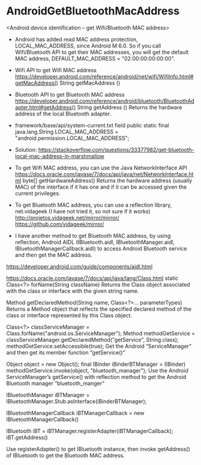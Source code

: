 # AndroidGetBluetoothMacAddress

<Android device identification – get Wifi/Bluetooth MAC address>

* Android has added read MAC address protection, LOCAL_MAC_ADDRESS, since Android M 6.0. 
So if you call Wifi/Bluetooth API to get their MAC addresses, you will get the default MAC address, 
DEFAULT_MAC_ADDRESS = "02:00:00:00:00:00".

* Wifi API to get Wifi MAC address
https://developer.android.com/reference/android/net/wifi/WifiInfo.html#getMacAddress()
String getMacAddress ()

* Bluetooth API to get Bluetooth MAC address
https://developer.android.com/reference/android/bluetooth/BluetoothAdapter.html#getAddress()
String getAddress ()
Returns the hardware address of the local Bluetooth adapter.

* framework/base/api/system-current.txt
field public static final java.lang.String LOCAL_MAC_ADDRESS = "android.permission.LOCAL_MAC_ADDRESS";

* Solution: 
https://stackoverflow.com/questions/33377982/get-bluetooth-local-mac-address-in-marshmallow

* To get Wifi MAC address, you can use the Java NetworkInterface API
https://docs.oracle.com/javase/7/docs/api/java/net/NetworkInterface.html
byte[]	getHardwareAddress()
Returns the hardware address (usually MAC) of the interface if it has one and if it can be accessed given the current privileges.

* To get Bluetooth MAC address, you can use a reflection library, net.vidageek (I have not tried it, so not sure if it works)
http://projetos.vidageek.net/mirror/mirror/
https://github.com/vidageek/mirror/

* I have another method to get Bluetooth MAC address, by using reflection, Android AIDL (IBluetooth.aidl, IBluetoothManager.aidl, IBluetoothManagerCallback.aidl) to access Android Bluetooth service and then get the MAC address.

https://developer.android.com/guide/components/aidl.html

https://docs.oracle.com/javase/7/docs/api/java/lang/Class.html
static Class<?>	forName(String className)
Returns the Class object associated with the class or interface with the given string name.

Method	getDeclaredMethod(String name, Class<?>... parameterTypes)
Returns a Method object that reflects the specified declared method of the class or interface represented by this Class object.

Class<?> classServiceManager = Class.forName("android.os.ServiceManager");
Method methodGetService = classServiceManager.getDeclaredMethod("getService", String.class);
methodGetService.setAccessible(true);
Get the Android “ServiceManager” and then get its member function “getService()”

Object object = new Object();
final IBinder iBinderBTManager = (IBinder) methodGetService.invoke(object, "bluetooth_manager");
Use the Android ServiceManager’s getService() with reflection method to get the Android Bluetooth manager “bluetooth_manger”

IBluetoothManager iBTManager = IBluetoothManager.Stub.asInterface(iBinderBTManager);

IBluetoothManagerCallback iBTManagerCallback = new IBluetoothManagerCallback()

IBluetooth iBT = iBTManager.registerAdapter(iBTManagerCallback);
iBT.getAddress()

Use registerAdapter() to get IBluetooth instance, then invoke getAddress() of IBluetooth to get the Bluetooth MAC address.


